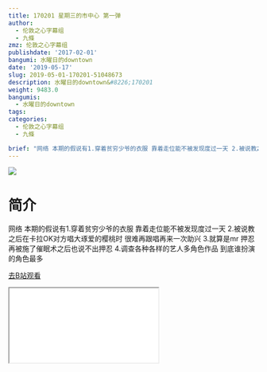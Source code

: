 ```yaml
---
title: 170201 星期三的市中心 第一弹
author:
  - 伦敦之心字幕组
  - 九條
zmz: 伦敦之心字幕组
publishdate: '2017-02-01'
bangumi: 水曜日的downtown
date: '2019-05-17'
slug: 2019-05-01-170201-51048673
description: 水曜日的downtown&#8226;170201
weight: 9483.0
bangumis:
  - 水曜日的downtown
tags:
categories:
  - 伦敦之心字幕组
  - 九條

brief: "网络 本期的假说有1.穿着贫穷少爷的衣服 靠着走位能不被发现度过一天 2.被说教之后在卡拉OK对方唱大琢爱的樱桃时 很难再跟唱再来一次助兴 3.就算是mr 押忍再被施了催眠术之后也说不出押忍 4.调查各种各样的艺人多角色作品 到底谁扮演的角色最多"
---
```

![](NA)
# 简介  
网络
本期的假说有1.穿着贫穷少爷的衣服 靠着走位能不被发现度过一天 2.被说教之后在卡拉OK对方唱大琢爱的樱桃时 很难再跟唱再来一次助兴 3.就算是mr 押忍再被施了催眠术之后也说不出押忍 4.调查各种各样的艺人多角色作品 到底谁扮演的角色最多  

[去B站观看](https://www.bilibili.com/video/av51048673/)
<div class ="resp-container"><iframe class="testiframe" src="//player.bilibili.com/player.html?aid=51048673"", scrolling="no", allowfullscreen="true" > </iframe></div> 
